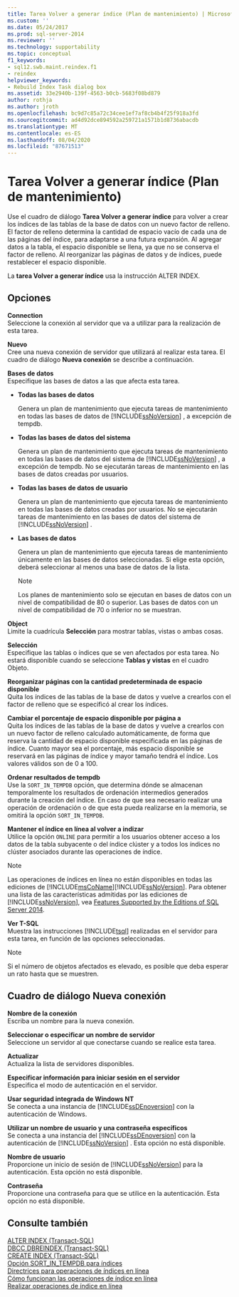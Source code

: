 ```yaml
---
title: Tarea Volver a generar índice (Plan de mantenimiento) | Microsoft Docs
ms.custom: ''
ms.date: 05/24/2017
ms.prod: sql-server-2014
ms.reviewer: ''
ms.technology: supportability
ms.topic: conceptual
f1_keywords:
- sql12.swb.maint.reindex.f1
- reindex
helpviewer_keywords:
- Rebuild Index Task dialog box
ms.assetid: 33e2940b-139f-4563-b0cb-5683f08bd879
author: rothja
ms.author: jroth
ms.openlocfilehash: bc9d7c85a72c34cee1ef7af8cb4b4f25f918a3fd
ms.sourcegitcommit: ad4d92dce894592a259721a1571b1d8736abacdb
ms.translationtype: MT
ms.contentlocale: es-ES
ms.lasthandoff: 08/04/2020
ms.locfileid: "87671513"
---
```

# <a name="rebuild-index-task-maintenance-plan"></a>Tarea Volver a generar índice (Plan de mantenimiento)
  Use el cuadro de diálogo **Tarea Volver a generar índice** para volver a crear los índices de las tablas de la base de datos con un nuevo factor de relleno. El factor de relleno determina la cantidad de espacio vacío de cada una de las páginas del índice, para adaptarse a una futura expansión. Al agregar datos a la tabla, el espacio disponible se llena, ya que no se conserva el factor de relleno. Al reorganizar las páginas de datos y de índices, puede restablecer el espacio disponible.  
  
 La **tarea Volver a generar índice** usa la instrucción ALTER INDEX.  
  
## <a name="options"></a>Opciones  
 **Connection**  
 Seleccione la conexión al servidor que va a utilizar para la realización de esta tarea.  
  
 **Nuevo**  
 Cree una nueva conexión de servidor que utilizará al realizar esta tarea. El cuadro de diálogo **Nueva conexión** se describe a continuación.  
  
 **Bases de datos**  
 Especifique las bases de datos a las que afecta esta tarea.  
  
-   **Todas las bases de datos**  
  
     Genera un plan de mantenimiento que ejecuta tareas de mantenimiento en todas las bases de datos de [!INCLUDE[ssNoVersion](../../includes/ssnoversion-md.md)] , a excepción de tempdb.  
  
-   **Todas las bases de datos del sistema**  
  
     Genera un plan de mantenimiento que ejecuta tareas de mantenimiento en todas las bases de datos del sistema de [!INCLUDE[ssNoVersion](../../includes/ssnoversion-md.md)] , a excepción de tempdb. No se ejecutarán tareas de mantenimiento en las bases de datos creadas por usuarios.  
  
-   **Todas las bases de datos de usuario**  
  
     Genera un plan de mantenimiento que ejecuta tareas de mantenimiento en todas las bases de datos creadas por usuarios. No se ejecutarán tareas de mantenimiento en las bases de datos del sistema de [!INCLUDE[ssNoVersion](../../includes/ssnoversion-md.md)] .  
  
-   **Las bases de datos**  
  
     Genera un plan de mantenimiento que ejecuta tareas de mantenimiento únicamente en las bases de datos seleccionadas. Si elige esta opción, deberá seleccionar al menos una base de datos de la lista.  
  
    > [!NOTE]  
    >  Los planes de mantenimiento solo se ejecutan en bases de datos con un nivel de compatibilidad de 80 o superior. Las bases de datos con un nivel de compatibilidad de 70 o inferior no se muestran.  
  
 **Object**  
 Limite la cuadrícula **Selección** para mostrar tablas, vistas o ambas cosas.  
  
 **Selección**  
 Especifique las tablas o índices que se ven afectados por esta tarea. No estará disponible cuando se seleccione **Tablas y vistas** en el cuadro Objeto.  
  
 **Reorganizar páginas con la cantidad predeterminada de espacio disponible**  
 Quita los índices de las tablas de la base de datos y vuelve a crearlos con el factor de relleno que se especificó al crear los índices.  
  
 **Cambiar el porcentaje de espacio disponible por página a**  
 Quita los índices de las tablas de la base de datos y vuelve a crearlos con un nuevo factor de relleno calculado automáticamente, de forma que reserva la cantidad de espacio disponible especificada en las páginas de índice. Cuanto mayor sea el porcentaje, más espacio disponible se reservará en las páginas de índice y mayor tamaño tendrá el índice. Los valores válidos son de 0 a 100.  
  
 **Ordenar resultados de tempdb**  
 Use la `SORT_IN_TEMPDB` opción, que determina dónde se almacenan temporalmente los resultados de ordenación intermedios generados durante la creación del índice. En caso de que sea necesario realizar una operación de ordenación o de que esta pueda realizarse en la memoria, se omitirá la opción `SORT_IN_TEMPDB`.  
  
 **Mantener el índice en línea al volver a indizar**  
 Utilice la opción `ONLINE` para permitir a los usuarios obtener acceso a los datos de la tabla subyacente o del índice clúster y a todos los índices no clúster asociados durante las operaciones de índice.  
  
> [!NOTE]  
>  Las operaciones de índices en línea no están disponibles en todas las ediciones de [!INCLUDE[msCoName](../../includes/msconame-md.md)][!INCLUDE[ssNoVersion](../../includes/ssnoversion-md.md)]. Para obtener una lista de las características admitidas por las ediciones de [!INCLUDE[ssNoVersion](../../includes/ssnoversion-md.md)], vea [Features Supported by the Editions of SQL Server 2014](../../getting-started/features-supported-by-the-editions-of-sql-server-2014.md).  
  
 **Ver T-SQL**  
 Muestra las instrucciones [!INCLUDE[tsql](../../includes/tsql-md.md)] realizadas en el servidor para esta tarea, en función de las opciones seleccionadas.  
  
> [!NOTE]  
>  Si el número de objetos afectados es elevado, es posible que deba esperar un rato hasta que se muestren.  
  
## <a name="new-connection-dialog-box"></a>Cuadro de diálogo Nueva conexión  
 **Nombre de la conexión**  
 Escriba un nombre para la nueva conexión.  
  
 **Seleccionar o especificar un nombre de servidor**  
 Seleccione un servidor al que conectarse cuando se realice esta tarea.  
  
 **Actualizar**  
 Actualiza la lista de servidores disponibles.  
  
 **Especificar información para iniciar sesión en el servidor**  
 Especifica el modo de autenticación en el servidor.  
  
 **Usar seguridad integrada de Windows NT**  
 Se conecta a una instancia de [!INCLUDE[ssDEnoversion](../../includes/ssdenoversion-md.md)] con la autenticación de Windows.  
  
 **Utilizar un nombre de usuario y una contraseña específicos**  
 Se conecta a una instancia del [!INCLUDE[ssDEnoversion](../../includes/ssdenoversion-md.md)] con la autenticación de [!INCLUDE[ssNoVersion](../../includes/ssnoversion-md.md)] . Esta opción no está disponible.  
  
 **Nombre de usuario**  
 Proporcione un inicio de sesión de [!INCLUDE[ssNoVersion](../../includes/ssnoversion-md.md)] para la autenticación. Esta opción no está disponible.  
  
 **Contraseña**  
 Proporcione una contraseña para que se utilice en la autenticación. Esta opción no está disponible.  
  
## <a name="see-also"></a>Consulte también  
 [ALTER INDEX &#40;Transact-SQL&#41;](/sql/t-sql/statements/alter-index-transact-sql)   
 [DBCC DBREINDEX &#40;Transact-SQL&#41;](/sql/t-sql/database-console-commands/dbcc-dbreindex-transact-sql)   
 [CREATE INDEX &#40;Transact-SQL&#41;](/sql/t-sql/statements/create-index-transact-sql)   
 [Opción SORT_IN_TEMPDB para índices](../indexes/indexes.md)   
 [Directrices para operaciones de índices en línea](../indexes/guidelines-for-online-index-operations.md)   
 [Cómo funcionan las operaciones de índice en línea](../indexes/how-online-index-operations-work.md)   
 [Realizar operaciones de índice en línea](../indexes/perform-index-operations-online.md)  
  
  
